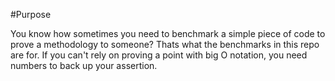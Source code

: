 #Purpose

You know how sometimes you need to benchmark a simple piece of code to prove a methodology to someone?
Thats what the benchmarks in this repo are for. If you can't rely on proving a point with big O notation,
you need numbers to back up your assertion.
